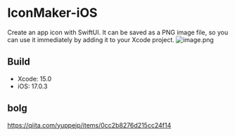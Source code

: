 # IconMaker-iOS
Create an app icon with SwiftUI. It can be saved as a PNG image file, so you can use it immediately by adding it to your Xcode project.
![image.png](https://qiita-image-store.s3.ap-northeast-1.amazonaws.com/0/77444/f179542b-02fe-4a54-2b8b-68574bd0179d.png)

## Build
- Xcode: 15.0
- iOS: 17.0.3

## bolg
https://qiita.com/yuppejp/items/0cc2b8276d215cc24f14
